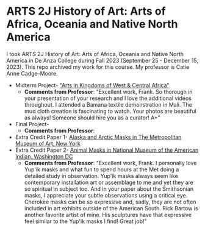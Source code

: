 # ARTS 2J History of Art: Arts of Africa, Oceania and Native North America

I took ARTS 2J History of Art: Arts of Africa, Oceania and Native North America in De Anza College during Fall 2023 (September 25 - December 15, 2023). This repo archived my work for this course. My professor is Catie Anne Cadge-Moore.
* Midterm Project- ["Arts in Kingdoms of West & Central Africa"](Project1Proposal.pdf)
  * **Comments from Professor**: "Excellent work, Frank. So thorough in your presentation of your research and I love the additional videos throughout. I attended a Bamana textile demonstration in Mali. The mud cloth creation is fascinating to watch. Your photos are beautiful as always! Someone should hire you as a curator! A+"
* Final Project-
  * **Comments from Professor**:
* Extra Credit Paper 1- [Alaska and Arctic Masks in The Metropolitan Museum of Art, New York](ARTS%202J%20EC1AKMasks.pdf)
* Extra Credit Paper 2- [Animal Masks in National Museum of the American Indian, Washington DC](ARTS%202J%20EC2AnimalMasks.pdf)
  * **Comments from Professor**: "Excellent work, Frank. I personally love Yup'ik masks and what fun to spend hours at the Met doing a detailed study in observation. Yup'ik masks always seem like contemporary installation art or assemblage to me and yet they are so spiritual in subject too. And in your paper about the Smithsonian masks, I appreciate your subtle observations using a critical eye. Cherokee masks can be so expressive and, sadly, they are not often included in art exhibits outside of the American South. Rick Bartow is another favorite artist of mine. His sculptures have that expressive feel similar to the Yup'ik masks I find! Great job!"


